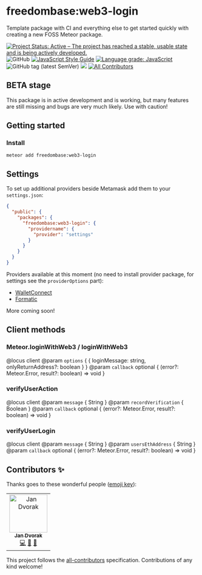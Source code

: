 # freedombase:web3-login

Template package with CI and everything else to get started quickly with creating a new FOSS Meteor package.

[![Project Status: Active – The project has reached a stable, usable state and is being actively developed.](https://www.repostatus.org/badges/latest/active.svg)](https://www.repostatus.org/#active)
![GitHub](https://img.shields.io/github/license/freedombase/web3-login)
[![JavaScript Style Guide](https://img.shields.io/badge/code_style-standard-brightgreen.svg)](https://standardjs.com)
[![Language grade: JavaScript](https://img.shields.io/lgtm/grade/javascript/g/freedombase/web3-login.svg?logo=lgtm&logoWidth=18)](https://lgtm.com/projects/g/freedombase/web3-login/context:javascript) ![GitHub tag (latest SemVer)](https://img.shields.io/github/v/tag/freedombase/web3-login?label=latest&sort=semver) [![](https://img.shields.io/badge/semver-2.0.0-success)](http://semver.org/spec/v2.0.0.html) <!-- ALL-CONTRIBUTORS-BADGE:START - Do not remove or modify this section -->
[![All Contributors](https://img.shields.io/badge/all_contributors-1-orange.svg)](#contributors-)
<!-- ALL-CONTRIBUTORS-BADGE:END -->

## BETA stage

This package is in active development and is working, but many features are still missing and bugs are very much likely. Use with caution!

## Getting started

### Install

```shell
meteor add freedombase:web3-login
```

## Settings

To set up additional providers beside Metamask add them to your `settings.json`:

```json
{
  "public": {
    "packages": {
      "freedombase:web3-login": {
        "providername": {
          "provider": "settings"
        }
      }
    }
  }
}
```

Providers available at this moment (no need to install provider package, for settings see the `providerOptions` part):

* [WalletConnect](https://github.com/Web3Modal/web3modal/blob/master/docs/providers/walletconnect.md)
* [Formatic](https://github.com/Web3Modal/web3modal/blob/master/docs/providers/fortmatic.md)

More coming soon!

## Client methods
### Meteor.loginWithWeb3 / loginWithWeb3
@locus client
@param `options` { { loginMessage: string, onlyReturnAddress?: boolean } }
@param `callback` optional { (error?: Meteor.Error, result?: boolean) => void }

### verifyUserAction
@locus client
@param `message` { String }
@param `recordVerification` { Boolean }
@param `callback` optional { (error?: Meteor.Error, result?: boolean) => void }

### verifyUserLogin
@locus client
@param `message` { String }
@param `usersEthAddress` { String }
@param `callback` optional { (error?: Meteor.Error, result?: boolean) => void }

## Contributors ✨

Thanks goes to these wonderful people ([emoji key](https://allcontributors.org/docs/en/emoji-key)):

<!-- ALL-CONTRIBUTORS-LIST:START - Do not remove or modify this section -->
<!-- prettier-ignore-start -->
<!-- markdownlint-disable -->
<table>
  <tr>
    <td align="center"><a href="https://github.com/StorytellerCZ"><img src="https://avatars2.githubusercontent.com/u/1715235?v=4" width="100px;" alt="Jan Dvorak"/><br /><sub><b>Jan Dvorak</b></sub></a><br /><a href="https://github.com/Meteor Community Packages/template-package/commits?author=StorytellerCZ" title="Code">💻</a> <a href="https://github.com/Meteor Community Packages/template-package/commits?author=StorytellerCZ" title="Documentation">📖</a> <a href="#maintenance-StorytellerCZ" title="Maintenance">🚧</a></td>
  </tr>
</table>

<!-- markdownlint-enable -->
<!-- prettier-ignore-end -->
<!-- ALL-CONTRIBUTORS-LIST:END -->

This project follows the [all-contributors](https://github.com/all-contributors/all-contributors) specification.
Contributions of any kind welcome!
